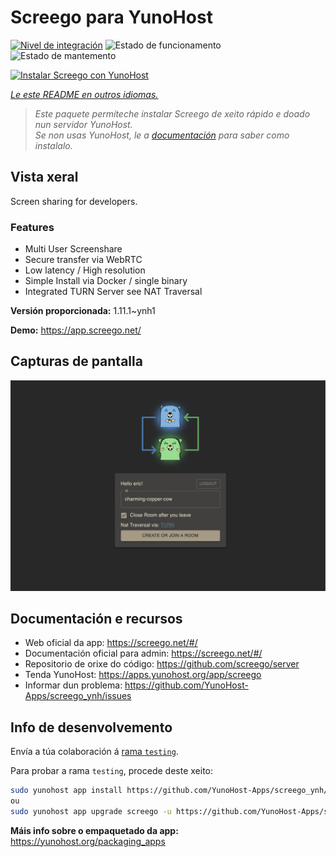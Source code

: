 <!--
NOTA: Este README foi creado automáticamente por <https://github.com/YunoHost/apps/tree/master/tools/readme_generator>
NON debe editarse manualmente.
-->

# Screego para YunoHost

[![Nivel de integración](https://dash.yunohost.org/integration/screego.svg)](https://ci-apps.yunohost.org/ci/apps/screego/) ![Estado de funcionamento](https://ci-apps.yunohost.org/ci/badges/screego.status.svg) ![Estado de mantemento](https://ci-apps.yunohost.org/ci/badges/screego.maintain.svg)

[![Instalar Screego con YunoHost](https://install-app.yunohost.org/install-with-yunohost.svg)](https://install-app.yunohost.org/?app=screego)

*[Le este README en outros idiomas.](./ALL_README.md)*

> *Este paquete permíteche instalar Screego de xeito rápido e doado nun servidor YunoHost.*  
> *Se non usas YunoHost, le a [documentación](https://yunohost.org/install) para saber como instalalo.*

## Vista xeral

Screen sharing for developers.

### Features

- Multi User Screenshare
- Secure transfer via WebRTC
- Low latency / High resolution
- Simple Install via Docker / single binary
- Integrated TURN Server see NAT Traversal


**Versión proporcionada:** 1.11.1~ynh1

**Demo:** <https://app.screego.net/>

## Capturas de pantalla

![Captura de pantalla de Screego](./doc/screenshots/screenshot.png)

## Documentación e recursos

- Web oficial da app: <https://screego.net/#/>
- Documentación oficial para admin: <https://screego.net/#/>
- Repositorio de orixe do código: <https://github.com/screego/server>
- Tenda YunoHost: <https://apps.yunohost.org/app/screego>
- Informar dun problema: <https://github.com/YunoHost-Apps/screego_ynh/issues>

## Info de desenvolvemento

Envía a túa colaboración á [rama `testing`](https://github.com/YunoHost-Apps/screego_ynh/tree/testing).

Para probar a rama `testing`, procede deste xeito:

```bash
sudo yunohost app install https://github.com/YunoHost-Apps/screego_ynh/tree/testing --debug
ou
sudo yunohost app upgrade screego -u https://github.com/YunoHost-Apps/screego_ynh/tree/testing --debug
```

**Máis info sobre o empaquetado da app:** <https://yunohost.org/packaging_apps>
